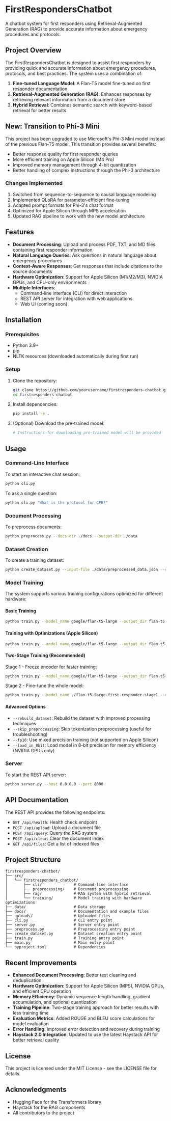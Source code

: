# FirstRespondersChatbot

A chatbot system for first responders using Retrieval-Augmented Generation (RAG) to provide accurate information about emergency procedures and protocols.

## Project Overview

The FirstRespondersChatbot is designed to assist first responders by providing quick and accurate information about emergency procedures, protocols, and best practices. The system uses a combination of:

1. **Fine-tuned Language Model**: A Flan-T5 model fine-tuned on first responder documentation
2. **Retrieval-Augmented Generation (RAG)**: Enhances responses by retrieving relevant information from a document store
3. **Hybrid Retrieval**: Combines semantic search with keyword-based retrieval for better results

## New: Transition to Phi-3 Mini

This project has been upgraded to use Microsoft's Phi-3 Mini model instead of the previous Flan-T5 model. This transition provides several benefits:

- Better response quality for first responder queries
- More efficient training on Apple Silicon (M4 Pro)
- Improved memory management through 4-bit quantization
- Better handling of complex instructions through the Phi-3 architecture

### Changes Implemented

1. Switched from sequence-to-sequence to causal language modeling
2. Implemented QLoRA for parameter-efficient fine-tuning
3. Adapted prompt formats for Phi-3's chat format
4. Optimized for Apple Silicon through MPS acceleration
5. Updated RAG pipeline to work with the new model architecture

## Features

- **Document Processing**: Upload and process PDF, TXT, and MD files containing first responder information
- **Natural Language Queries**: Ask questions in natural language about emergency procedures
- **Context-Aware Responses**: Get responses that include citations to the source documents
- **Hardware Optimization**: Support for Apple Silicon (M1/M2/M3), NVIDIA GPUs, and CPU-only environments
- **Multiple Interfaces**:
  - Command-line interface (CLI) for direct interaction
  - REST API server for integration with web applications
  - Web UI (coming soon)

## Installation

### Prerequisites

- Python 3.9+
- pip
- NLTK resources (downloaded automatically during first run)

### Setup

1. Clone the repository:

   ```bash
   git clone https://github.com/yourusername/firstresponders-chatbot.git
   cd firstresponders-chatbot
   ```

2. Install dependencies:

   ```bash
   pip install -e .
   ```

3. (Optional) Download the pre-trained model:

   ```bash
   # Instructions for downloading pre-trained model will be provided
   ```

## Usage

### Command-Line Interface

To start an interactive chat session:

```bash
python cli.py
```

To ask a single question:

```bash
python cli.py "What is the protocol for CPR?"
```

### Document Processing

To preprocess documents:

```bash
python preprocess.py --docs-dir ./docs --output-dir ./data
```

### Dataset Creation

To create a training dataset:

```bash
python create_dataset.py --input-file ./data/preprocessed_data.json --output-file ./data/pseudo_data.json
```

### Model Training

The system supports various training configurations optimized for different hardware:

#### Basic Training

```bash
python train.py --model_name google/flan-t5-large --output_dir flan-t5-large-first-responder
```

#### Training with Optimizations (Apple Silicon)

```bash
python train.py --model_name google/flan-t5-large --output_dir flan-t5-large-first-responder --freeze_encoder --max_source_length 256 --max_target_length 64 --gradient_accumulation_steps 16
```

#### Two-Stage Training (Recommended)

Stage 1 - Freeze encoder for faster training:
```bash
python train.py --model_name google/flan-t5-large --output_dir flan-t5-large-first-responder-stage1 --freeze_encoder --num_train_epochs 3
```

Stage 2 - Fine-tune the whole model:
```bash
python train.py --model_name ./flan-t5-large-first-responder-stage1 --output_dir flan-t5-large-first-responder-final --num_train_epochs 5
```

#### Advanced Options

- `--rebuild_dataset`: Rebuild the dataset with improved processing techniques
- `--skip_preprocessing`: Skip tokenization preprocessing (useful for troubleshooting)
- `--fp16`: Use mixed precision training (not supported on Apple Silicon)
- `--load_in_8bit`: Load model in 8-bit precision for memory efficiency (NVIDIA GPUs only)

### Server

To start the REST API server:

```bash
python server.py --host 0.0.0.0 --port 8000
```

## API Documentation

The REST API provides the following endpoints:

- `GET /api/health`: Health check endpoint
- `POST /api/upload`: Upload a document file
- `POST /api/query`: Query the RAG system
- `POST /api/clear`: Clear the document index
- `GET /api/files`: Get a list of indexed files

## Project Structure

```
firstresponders-chatbot/
├── src/
│   └── firstresponders_chatbot/
│       ├── cli/              # Command-line interface
│       ├── preprocessing/    # Document preprocessing
│       ├── rag/              # RAG system with hybrid retrieval
│       └── training/         # Model training with hardware optimizations
├── data/                     # Data storage
├── docs/                     # Documentation and example files
├── uploads/                  # Uploaded files
├── cli.py                    # CLI entry point
├── server.py                 # Server entry point
├── preprocess.py             # Preprocessing entry point
├── create_dataset.py         # Dataset creation entry point
├── train.py                  # Training entry point
├── main.py                   # Main entry point
└── pyproject.toml            # Dependencies
```

## Recent Improvements

- **Enhanced Document Processing**: Better text cleaning and deduplication
- **Hardware Optimization**: Support for Apple Silicon (MPS), NVIDIA GPUs, and efficient CPU operation
- **Memory Efficiency**: Dynamic sequence length handling, gradient accumulation, and optional quantization
- **Training Pipeline**: Two-stage training approach for better results with less training time
- **Evaluation Metrics**: Added ROUGE and BLEU score calculations for model evaluation
- **Error Handling**: Improved error detection and recovery during training
- **Haystack 2.0 Integration**: Updated to use the latest Haystack API for better retrieval quality

## License

This project is licensed under the MIT License - see the LICENSE file for details.

## Acknowledgments

- Hugging Face for the Transformers library
- Haystack for the RAG components
- All contributors to the project
